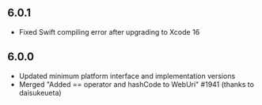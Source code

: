 ## 6.0.1
 * Fixed Swift compiling error after upgrading to Xcode 16

## 6.0.0
 * Updated minimum platform interface and implementation versions
 * Merged "Added == operator and hashCode to WebUri" #1941 (thanks to daisukeueta)


